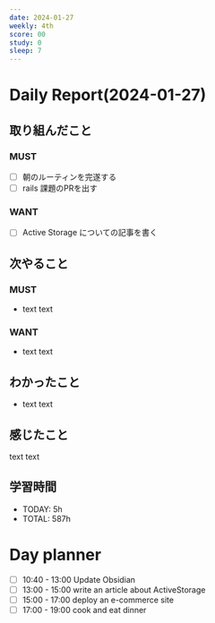 ```yaml
---
date: 2024-01-27
weekly: 4th
score: 00
study: 0
sleep: 7
---
```

# Daily Report(2024-01-27)
## 取り組んだこと
### MUST
- [ ] 朝のルーティンを完遂する
- [ ] rails 課題のPRを出す
### WANT
- [ ] Active Storage についての記事を書く
## 次やること
### MUST
- text text
### WANT
- text text
## わかったこと
- text text
## 感じたこと
text text
## 学習時間
- TODAY: 5h
- TOTAL: 587h


# Day planner
- [ ] 10:40 - 13:00 Update Obsidian
- [ ] 13:00 - 15:00 write an article about ActiveStorage
- [ ] 15:00 - 17:00 deploy an e-commerce site
- [ ] 17:00 - 19:00 cook and eat dinner
